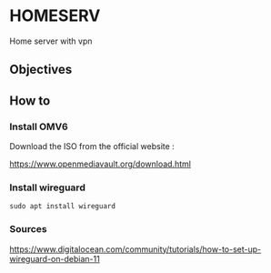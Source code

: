 # HOMESERV
Home server with vpn

## Objectives

## How to 

### Install OMV6

Download the ISO from the official website :

https://www.openmediavault.org/download.html

### Install wireguard
```
sudo apt install wireguard
```

### Sources

https://www.digitalocean.com/community/tutorials/how-to-set-up-wireguard-on-debian-11

